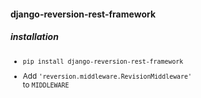 #### django-reversion-rest-framework

##### installation

<small>

- `pip install django-reversion-rest-framework`

- Add `'reversion.middleware.RevisionMiddleware'`<br>
  to `MIDDLEWARE`

</small>

<aside class="notes">
</aside>
